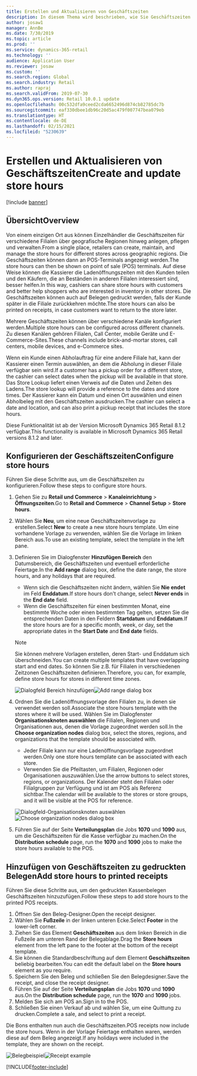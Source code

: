 ```yaml
---
title: Erstellen und Aktualisieren von Geschäftszeiten
description: In diesem Thema wird beschrieben, wie Sie Geschäftszeiten in Commerce Zentralverwaltung anlegen und aktualisieren.
author: josaw1
manager: AnnBe
ms.date: 7/30/2019
ms.topic: article
ms.prod: ''
ms.service: dynamics-365-retail
ms.technology: ''
audience: Application User
ms.reviewer: josaw
ms.custom: ''
ms.search.region: Global
ms.search.industry: Retail
ms.author: rapraj
ms.search.validFrom: 2019-07-30
ms.dyn365.ops.version: Retail 10.0.1 update
ms.openlocfilehash: 00c532dfa9ceed2cda6652496d874cb82785dc7b
ms.sourcegitcommit: eaf330dbee1db96c20d5ac479f007747bea079eb
ms.translationtype: HT
ms.contentlocale: de-DE
ms.lasthandoff: 02/15/2021
ms.locfileid: "5230639"
---
```

# <a name="create-and-update-store-hours"></a><span data-ttu-id="f7195-103">Erstellen und Aktualisieren von Geschäftszeiten</span><span class="sxs-lookup"><span data-stu-id="f7195-103">Create and update store hours</span></span>

[!include [banner](../../includes/banner.md)]

## <a name="overview"></a><span data-ttu-id="f7195-104">Übersicht</span><span class="sxs-lookup"><span data-stu-id="f7195-104">Overview</span></span>

<span data-ttu-id="f7195-105">Von einem einzigen Ort aus können Einzelhändler die Geschäftszeiten für verschiedene Filialen über geografische Regionen hinweg anlegen, pflegen und verwalten.</span><span class="sxs-lookup"><span data-stu-id="f7195-105">From a single place, retailers can create, maintain, and manage the store hours for different stores across geographic regions.</span></span> <span data-ttu-id="f7195-106">Die Geschäftszeiten können dann an POS-Terminals angezeigt werden.</span><span class="sxs-lookup"><span data-stu-id="f7195-106">The store hours can then be shown on point of sale (POS) terminals.</span></span> <span data-ttu-id="f7195-107">Auf diese Weise können die Kassierer die Ladenöffnungszeiten mit den Kunden teilen und den Käufern, die an Beständen in anderen Filialen interessiert sind, besser helfen.</span><span class="sxs-lookup"><span data-stu-id="f7195-107">In this way, cashiers can share store hours with customers and better help shoppers who are interested in inventory in other stores.</span></span> <span data-ttu-id="f7195-108">Die Geschäftszeiten können auch auf Belegen gedruckt werden, falls der Kunde später in die Filiale zurückkehren möchte.</span><span class="sxs-lookup"><span data-stu-id="f7195-108">The store hours can also be printed on receipts, in case customers want to return to the store later.</span></span>

<span data-ttu-id="f7195-109">Mehrere Geschäftszeiten können über verschiedene Kanäle konfiguriert werden.</span><span class="sxs-lookup"><span data-stu-id="f7195-109">Multiple store hours can be configured across different channels.</span></span> <span data-ttu-id="f7195-110">Zu diesen Kanälen gehören Filialen, Call Center, mobile Geräte und E-Commerce-Sites.</span><span class="sxs-lookup"><span data-stu-id="f7195-110">These channels include brick-and-mortar stores, call centers, mobile devices, and e-Commerce sites.</span></span>

<span data-ttu-id="f7195-111">Wenn ein Kunde einen Abholauftrag für eine andere Filiale hat, kann der Kassierer einen Termin auswählen, an dem die Abholung in dieser Filiale verfügbar sein wird.</span><span class="sxs-lookup"><span data-stu-id="f7195-111">If a customer has a pickup order for a different store, the cashier can select dates when the pickup will be available in that store.</span></span> <span data-ttu-id="f7195-112">Das Store Lookup liefert einen Verweis auf die Daten und Zeiten des Ladens.</span><span class="sxs-lookup"><span data-stu-id="f7195-112">The store lookup will provide a reference to the dates and store times.</span></span> <span data-ttu-id="f7195-113">Der Kassierer kann ein Datum und einen Ort auswählen und einen Abholbeleg mit den Geschäftszeiten ausdrucken.</span><span class="sxs-lookup"><span data-stu-id="f7195-113">The cashier can select a date and location, and can also print a pickup receipt that includes the store hours.</span></span>

<span data-ttu-id="f7195-114">Diese Funktionalität ist ab der Version Microsoft Dynamics 365 Retail 8.1.2 verfügbar.</span><span class="sxs-lookup"><span data-stu-id="f7195-114">This functionality is available in Microsoft Dynamics 365 Retail versions 8.1.2 and later.</span></span>

## <a name="configure-store-hours"></a><span data-ttu-id="f7195-115">Konfigurieren der Geschäftszeiten</span><span class="sxs-lookup"><span data-stu-id="f7195-115">Configure store hours</span></span>

<span data-ttu-id="f7195-116">Führen Sie diese Schritte aus, um die Geschäftszeiten zu konfigurieren.</span><span class="sxs-lookup"><span data-stu-id="f7195-116">Follow these steps to configure store hours.</span></span>

1. <span data-ttu-id="f7195-117">Gehen Sie zu **Retail und Commerce** \> **Kanaleinrichtung** \> **Öffnungszeiten**.</span><span class="sxs-lookup"><span data-stu-id="f7195-117">Go to **Retail and Commerce** \> **Channel Setup** \> **Store hours**.</span></span>
2. <span data-ttu-id="f7195-118">Wählen Sie **Neu**, um eine neue Geschäftszeitenvorlage zu erstellen.</span><span class="sxs-lookup"><span data-stu-id="f7195-118">Select **New** to create a new store hours template.</span></span> <span data-ttu-id="f7195-119">Um eine vorhandene Vorlage zu verwenden, wählen Sie die Vorlage im linken Bereich aus.</span><span class="sxs-lookup"><span data-stu-id="f7195-119">To use an existing template, select the template in the left pane.</span></span>
3. <span data-ttu-id="f7195-120">Definieren Sie im Dialogfenster **Hinzufügen Bereich** den Datumsbereich, die Geschäftszeiten und eventuell erforderliche Feiertage.</span><span class="sxs-lookup"><span data-stu-id="f7195-120">In the **Add range** dialog box, define the date range, the store hours, and any holidays that are required.</span></span>

    - <span data-ttu-id="f7195-121">Wenn sich die Geschäftszeiten nicht ändern, wählen Sie **Nie endet** im Feld **Enddatum**.</span><span class="sxs-lookup"><span data-stu-id="f7195-121">If store hours don't change, select **Never ends** in the **End date** field.</span></span>
    - <span data-ttu-id="f7195-122">Wenn die Geschäftszeiten für einen bestimmten Monat, eine bestimmte Woche oder einen bestimmten Tag gelten, setzen Sie die entsprechenden Daten in den Feldern **Startdatum** und **Enddatum**.</span><span class="sxs-lookup"><span data-stu-id="f7195-122">If the store hours are for a specific month, week, or day, set the appropriate dates in the **Start Date** and **End date** fields.</span></span>

    > [!NOTE]
    > <span data-ttu-id="f7195-123">Sie können mehrere Vorlagen erstellen, deren Start- und Enddatum sich überschneiden.</span><span class="sxs-lookup"><span data-stu-id="f7195-123">You can create multiple templates that have overlapping start and end dates.</span></span> <span data-ttu-id="f7195-124">So können Sie z.B. für Filialen in verschiedenen Zeitzonen Geschäftszeiten definieren.</span><span class="sxs-lookup"><span data-stu-id="f7195-124">Therefore, you can, for example, define store hours for stores in different time zones.</span></span>

    <span data-ttu-id="f7195-125">![Dialogfeld Bereich hinzufügen](../dev-itpro/media/Storehours1.png "Dialogfeld Bereich hinzufügen")</span><span class="sxs-lookup"><span data-stu-id="f7195-125">![Add range dialog box](../dev-itpro/media/Storehours1.png "Add range dialog box")</span></span>

4. <span data-ttu-id="f7195-126">Ordnen Sie die Ladenöffnungsvorlage den Filialen zu, in denen sie verwendet werden soll.</span><span class="sxs-lookup"><span data-stu-id="f7195-126">Associate the store hours template with the stores where it will be used.</span></span> <span data-ttu-id="f7195-127">Wählen Sie im Dialogfenster **Organisationsknoten auswählen** die Filialen, Regionen und Organisationen aus, denen die Vorlage zugeordnet werden soll.</span><span class="sxs-lookup"><span data-stu-id="f7195-127">In the **Choose organization nodes** dialog box, select the stores, regions, and organizations that the template should be associated with.</span></span>

    - <span data-ttu-id="f7195-128">Jeder Filiale kann nur eine Ladenöffnungsvorlage zugeordnet werden.</span><span class="sxs-lookup"><span data-stu-id="f7195-128">Only one store hours template can be associated with each store.</span></span>
    - <span data-ttu-id="f7195-129">Verwenden Sie die Pfeiltasten, um Filialen, Regionen oder Organisationen auszuwählen.</span><span class="sxs-lookup"><span data-stu-id="f7195-129">Use the arrow buttons to select stores, regions, or organizations.</span></span> <span data-ttu-id="f7195-130">Der Kalender steht den Filialen oder Filialgruppen zur Verfügung und ist am POS als Referenz sichtbar.</span><span class="sxs-lookup"><span data-stu-id="f7195-130">The calendar will be available to the stores or store groups, and it will be visible at the POS for reference.</span></span>

    <span data-ttu-id="f7195-131">![Dialogfeld-Organisationsknoten auswählen](../dev-itpro/media/Storehours2.png "Auswählen des Organisationsknoten-Dialogfensters")</span><span class="sxs-lookup"><span data-stu-id="f7195-131">![Choose organization nodes dialog box](../dev-itpro/media/Storehours2.png "Choose organization nodes dialog box")</span></span>

5. <span data-ttu-id="f7195-132">Führen Sie auf der Seite **Verteilungsplan** die Jobs **1070** und **1090** aus, um die Geschäftszeiten für die Kasse verfügbar zu machen.</span><span class="sxs-lookup"><span data-stu-id="f7195-132">On the **Distribution schedule** page, run the **1070** and **1090** jobs to make the store hours available to the POS.</span></span>

## <a name="add-store-hours-to-printed-receipts"></a><span data-ttu-id="f7195-133">Hinzufügen von Geschäftszeiten zu gedruckten Belegen</span><span class="sxs-lookup"><span data-stu-id="f7195-133">Add store hours to printed receipts</span></span>

<span data-ttu-id="f7195-134">Führen Sie diese Schritte aus, um den gedruckten Kassenbelegen Geschäftszeiten hinzuzufügen.</span><span class="sxs-lookup"><span data-stu-id="f7195-134">Follow these steps to add store hours to the printed POS receipts.</span></span>

1. <span data-ttu-id="f7195-135">Öffnen Sie den Beleg-Designer.</span><span class="sxs-lookup"><span data-stu-id="f7195-135">Open the receipt designer.</span></span>
2. <span data-ttu-id="f7195-136">Wählen Sie **Fußzeile** in der linken unteren Ecke.</span><span class="sxs-lookup"><span data-stu-id="f7195-136">Select **Footer** in the lower-left corner.</span></span>
3. <span data-ttu-id="f7195-137">Ziehen Sie das Element **Geschäftszeiten** aus dem linken Bereich in die Fußzeile am unteren Rand der Belegablage.</span><span class="sxs-lookup"><span data-stu-id="f7195-137">Drag the **Store hours** element from the left pane to the footer at the bottom of the receipt template.</span></span>
4. <span data-ttu-id="f7195-138">Sie können die Standardbeschriftung auf dem Element **Geschäftszeiten** beliebig bearbeiten.</span><span class="sxs-lookup"><span data-stu-id="f7195-138">You can edit the default label on the **Store hours** element as you require.</span></span>
5. <span data-ttu-id="f7195-139">Speichern Sie den Beleg und schließen Sie den Belegdesigner.</span><span class="sxs-lookup"><span data-stu-id="f7195-139">Save the receipt, and close the receipt designer.</span></span>
6. <span data-ttu-id="f7195-140">Führen Sie auf der Seite **Verteilungsplan** die Jobs **1070** und **1090** aus.</span><span class="sxs-lookup"><span data-stu-id="f7195-140">On the **Distribution schedule** page, run the **1070** and **1090** jobs.</span></span>
7. <span data-ttu-id="f7195-141">Melden Sie sich am POS an.</span><span class="sxs-lookup"><span data-stu-id="f7195-141">Sign in to the POS.</span></span>
8. <span data-ttu-id="f7195-142">Schließen Sie einen Verkauf ab und wählen Sie, um eine Quittung zu drucken.</span><span class="sxs-lookup"><span data-stu-id="f7195-142">Complete a sale, and select to print a receipt.</span></span>

<span data-ttu-id="f7195-143">Die Bons enthalten nun auch die Geschäftszeiten.</span><span class="sxs-lookup"><span data-stu-id="f7195-143">POS receipts now include the store hours.</span></span> <span data-ttu-id="f7195-144">Wenn in der Vorlage Feiertage enthalten waren, werden diese auf dem Beleg angezeigt.</span><span class="sxs-lookup"><span data-stu-id="f7195-144">If any holidays were included in the template, they are shown on the receipt.</span></span>

<span data-ttu-id="f7195-145">![Belegbeispiel](../dev-itpro/media/Storehours3.png "Belegbeispiel")</span><span class="sxs-lookup"><span data-stu-id="f7195-145">![Receipt example](../dev-itpro/media/Storehours3.png "Receipt example")</span></span>


[!INCLUDE[footer-include](../../includes/footer-banner.md)]